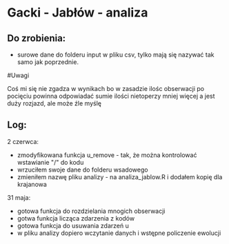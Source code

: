 # Gacki - Jabłów - analiza

## Do zrobienia:

* surowe dane do folderu input w pliku csv, tylko mają się nazywać
tak samo jak poprzednie.


#Uwagi 

Coś mi się nie zgadza w wynikach bo w zasadzie ilośc obserwacji po pocięciu powinna 
odpowiadać sumie ilości nietoperzy mniej więcej a jest duży rozjazd, ale może źle myślę


## Log:

2 czerwca:

* zmodyfikowana funkcja u_remove - tak, że można kontrolować wstawianie "/" do kodu
* wrzuciłem swoje dane do folderu wsadowego
* zmieniłem nazwę pliku analizy - na analiza_jablow.R i dodałem kopię dla krajanowa

31 maja:

* gotowa funkcja do rozdzielania mnogich obserwacji
* gotwa funkcja licząca zdarzenia z kodów
* gotowa funkcja do usuwania zdarzeń u
* w pliku analizy dopiero wczytanie danych i wstępne policzenie ewolucji


